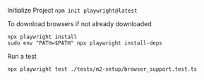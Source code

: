 Initialize Project 
``
npm init playwright@latest
``

To download browsers if not already downloaded
```
npx playwright install
sudo env "PATH=$PATH" npx playwright install-deps
```

Run a test
```
npx playwright test ./tests/m2-setup/browser_support.test.ts
```